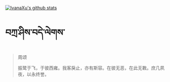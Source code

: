 [![IvanaXu's github stats](https://github-readme-stats.vercel.app/api?username=IvanaXu&show_icons=true&theme=vue-dark)](https://github.com/anuraghazra/github-readme-stats)
# བཀྲ་ཤིས་བདེ་ལེགས་
> 周颂
> 
> 振鹭于飞，于彼西雍。我客戾止，亦有斯容。在彼无恶，在此无斁。庶几夙夜，以永终誉。
>